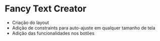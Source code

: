 # Fancy Text Creator

* Criação do layout
* Adição de constraints para auto-ajuste em qualquer tamanho de tela
* Adição das funcionalidades nos botões
